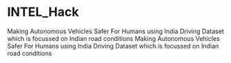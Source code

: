 # INTEL_Hack
Making Autonomous Vehicles Safer For Humans using India Driving Dataset which is focussed on Indian road conditions
Making Autonomous Vehicles Safer For Humans using India Driving Dataset which is focussed on Indian road conditions
